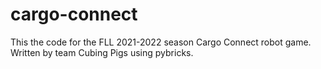 # cargo-connect
This the code for the FLL 2021-2022 season Cargo Connect robot game. Written by team Cubing Pigs using pybricks.
